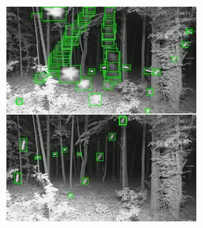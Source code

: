 ![20200527-223644-230649](in/20200527/20200527-223644-230649_0_.jpg)
![20200527-230654-233659](in/20200527/20200527-230654-233659_0_.jpg)
